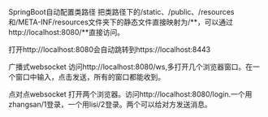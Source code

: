 SpringBoot自动配置类路径
把类路径下的/static、/public、/resources和/META-INF/resources文件夹下的静态文件直接映射为/**，可以通过http://localhost:8080/**直接访问。

打开http://localhost:8080会自动跳转到https://localhost:8443

广播式websocket
访问http://localhost:8080/ws,多打开几个浏览器窗口。在一个窗口中输入，点击发送，所有的窗口都能收到。

点对点websocket
打开两个浏览器。访问http://localhost:8080/login.一个用zhangsan/1登录，一个用lisi/2登录。两个可以给对方发送消息。